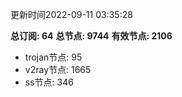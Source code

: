 更新时间2022-09-11 03:35:28

**总订阅: 64**
**总节点: 9744**
**有效节点: 2106**
- trojan节点: 95
- v2ray节点: 1665
- ss节点: 346
